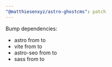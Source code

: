 ```yaml
---
"@matthiesenxyz/astro-ghostcms": patch
---
```


Bump dependencies:

- astro from to
- vite from to
- astro-seo from to
- sass from to
